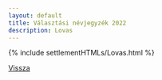 ```yaml
---
layout: default
title: Választási névjegyzék 2022
description: Lovas
---
```


{% include settlementHTMLs/Lovas.html %}

[Vissza](../)